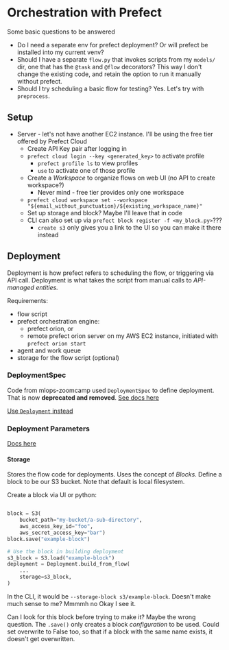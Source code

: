 # Orchestration with Prefect

Some basic questions to be answered

* Do I need a separate env for prefect deployment? Or will prefect be installed into my current venv?
* Should I have a separate `flow.py` that invokes scripts from my `models/` dir, one that has the `@task` and `@flow` decorators? This way I don't change the existing code, and retain the option to run it manually without prefect.
* Should I try scheduling a basic flow for testing? Yes. Let's try with `preprocess`.

## Setup

* Server - let's not have another EC2 instance. I'll be using the free tier offered by Prefect Cloud
    * Create API Key pair after logging in
    * `prefect cloud login --key <generated_key>` to activate profile
        * `prefect profile ls` to view profiles
        * `use` to activate one of those profile
    * Create a *Workspace* to organize flows on web UI (no API to create workspace?)
        * Never mind - free tier provides only one workspace
    * `prefect cloud workspace set --workspace "${email_without_punctuation}/${existing_workspace_name}"`
    * Set up storage and block? Maybe I'll leave that in code
    * CLI can also set up via `prefect block register -f <my_block.py>`???
        * `create s3` only gives you a link to the UI so you can make it there instead



## Deployment

Deployment is how prefect refers to scheduling the flow, or triggering via API call. Deployment is what takes the script from manual calls to *API-managed entities.*

Requirements:

* flow script
* prefect orchestration engine:
    * prefect orion, or
    * remote prefect orion server on my AWS EC2 instance, initiated with `prefect orion start`
* agent and work queue
* storage for the flow script (optional)

### DeploymentSpec

Code from mlops-zoomcamp used `DeploymentSpec` to define deployment. That is now **deprecated and removed**. [See docs here](https://docs.prefect.io/concepts/deployments/?h=deploymentspec)

[Use `Deployment` instead](https://docs.prefect.io/api-ref/prefect/deployments/)

### Deployment Parameters

[Docs here](https://docs.prefect.io/api-ref/prefect/deployments/)

#### Storage

Stores the flow code for deployments. Uses the concept of *Blocks*. Define a block to be our S3 bucket. Note that default is local filesystem.

Create a block via UI or python:

```python

block = S3(
    bucket_path="my-bucket/a-sub-directory", 
    aws_access_key_id="foo", 
    aws_secret_access_key="bar")
block.save("example-block")

# Use the block in building deployment
s3_block = S3.load("example-block")
deployment = Deployment.build_from_flow(
    ...
    storage=s3_block,
)
```

In the CLI, it would be `--storage-block s3/example-block`. Doesn't make much sense to me? Mmmmh no Okay I see it.

Can I look for this block before trying to make it? Maybe the wrong question. The `.save()` only creates a block *configuration* to be used. Could set overwrite to False too, so that if a block with the same name exists, it doesn't get overwritten.